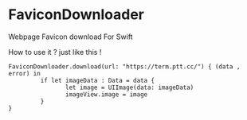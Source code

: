 # FaviconDownloader
Webpage Favicon download For Swift

How to use it ? just like this !
```
FaviconDownloader.download(url: "https://term.ptt.cc/") { (data , error) in
         if let imageData : Data = data {
                let image = UIImage(data: imageData)
                imageView.image = image
         }
}
```
